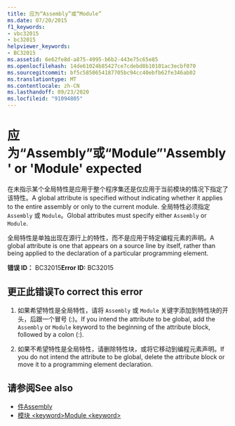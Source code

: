 ```yaml
---
title: 应为“Assembly”或“Module”
ms.date: 07/20/2015
f1_keywords:
- vbc32015
- bc32015
helpviewer_keywords:
- BC32015
ms.assetid: 6e62fe8d-a875-4995-b6b2-443e75c65e85
ms.openlocfilehash: 14de61024b85427ce7cdebd8b10101ac3ecbf070
ms.sourcegitcommit: bf5c5850654187705bc94cc40ebfb62fe346ab02
ms.translationtype: MT
ms.contentlocale: zh-CN
ms.lasthandoff: 09/23/2020
ms.locfileid: "91094805"
---
```

# <a name="assembly-or-module-expected"></a><span data-ttu-id="de2c1-102">应为“Assembly”或“Module”</span><span class="sxs-lookup"><span data-stu-id="de2c1-102">'Assembly' or 'Module' expected</span></span>

<span data-ttu-id="de2c1-103">在未指示某个全局特性是应用于整个程序集还是仅应用于当前模块的情况下指定了该特性。</span><span class="sxs-lookup"><span data-stu-id="de2c1-103">A global attribute is specified without indicating whether it applies to the entire assembly or only to the current module.</span></span> <span data-ttu-id="de2c1-104">全局特性必须指定 `Assembly` 或 `Module`。</span><span class="sxs-lookup"><span data-stu-id="de2c1-104">Global attributes must specify either `Assembly` or `Module`.</span></span>  
  
 <span data-ttu-id="de2c1-105">全局特性是单独出现在源行上的特性，而不是应用于特定编程元素的声明。</span><span class="sxs-lookup"><span data-stu-id="de2c1-105">A global attribute is one that appears on a source line by itself, rather than being applied to the declaration of a particular programming element.</span></span>  
  
 <span data-ttu-id="de2c1-106">**错误 ID：** BC32015</span><span class="sxs-lookup"><span data-stu-id="de2c1-106">**Error ID:** BC32015</span></span>  
  
## <a name="to-correct-this-error"></a><span data-ttu-id="de2c1-107">更正此错误</span><span class="sxs-lookup"><span data-stu-id="de2c1-107">To correct this error</span></span>  
  
1. <span data-ttu-id="de2c1-108">如果希望特性是全局特性，请将 `Assembly` 或 `Module` 关键字添加到特性块的开头，后跟一个冒号 (:)。</span><span class="sxs-lookup"><span data-stu-id="de2c1-108">If you intend the attribute to be global, add the `Assembly` or `Module` keyword to the beginning of the attribute block, followed by a colon (:).</span></span>  
  
2. <span data-ttu-id="de2c1-109">如果不希望特性是全局特性，请删除特性块，或将它移动到编程元素声明。</span><span class="sxs-lookup"><span data-stu-id="de2c1-109">If you do not intend the attribute to be global, delete the attribute block or move it to a programming element declaration.</span></span>  
  
## <a name="see-also"></a><span data-ttu-id="de2c1-110">请参阅</span><span class="sxs-lookup"><span data-stu-id="de2c1-110">See also</span></span>

- [<span data-ttu-id="de2c1-111">件</span><span class="sxs-lookup"><span data-stu-id="de2c1-111">Assembly</span></span>](../language-reference/modifiers/assembly.md)
- [<span data-ttu-id="de2c1-112">模块 \<keyword></span><span class="sxs-lookup"><span data-stu-id="de2c1-112">Module \<keyword></span></span>](../language-reference/modifiers/module-keyword.md)

